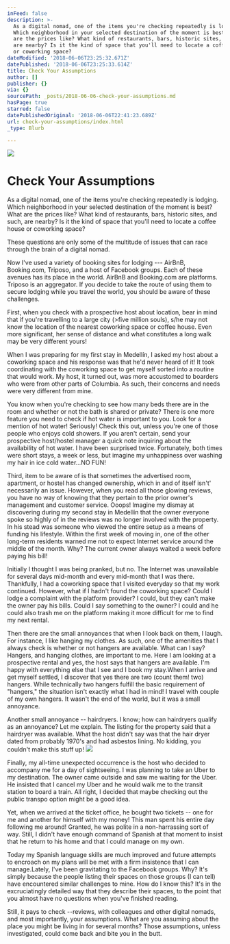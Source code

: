 ```yaml
---
inFeed: false
description: >-
  As a digital nomad, one of the items you're checking repeatedly is lodging.
  Which neighborhood in your selected destination of the moment is best? What
  are the prices like? What kind of restaurants, bars, historic sites, and such,
  are nearby? Is it the kind of space that you'll need to locate a coffee house
  or coworking space?
dateModified: '2018-06-06T23:25:32.671Z'
datePublished: '2018-06-06T23:25:33.614Z'
title: Check Your Assumptions
author: []
publisher: {}
via: {}
sourcePath: _posts/2018-06-06-check-your-assumptions.md
hasPage: true
starred: false
datePublishedOriginal: '2018-06-06T22:41:23.689Z'
url: check-your-assumptions/index.html
_type: Blurb

---
```

![](https://the-grid-user-content.s3-us-west-2.amazonaws.com/2e53e6ff-4841-4a49-915d-c5c2799a4121.jpg)

# Check Your Assumptions

As a digital nomad, one of the items you're checking repeatedly is lodging. Which neighborhood in your selected destination of the moment is best? What are the prices like? What kind of restaurants, bars, historic sites, and such, are nearby? Is it the kind of space that you'll need to locate a coffee house or coworking space?

These questions are only some of the multitude of issues that can race through the brain of a digital nomad.

Now I've used a variety of booking sites for lodging --- AirBnB, Booking.com, Triposo, and a host of Facebook groups. Each of these avenues has its place in the world. AirBnB and Booking.com are platforms. Triposo is an aggregator. If you decide to take the route of using them to secure lodging while you travel the world, you should be aware of these challenges.

First, when you check with a prospective host about location, bear in mind that if you're travelling to a large city (\>five million souls), s/he may not know the location of the nearest coworking space or coffee house. Even more significant, her sense of distance and what constitutes a long walk may be very different yours! 

When I was preparing for my first stay in Medellín, I asked my host about a coworking space and his response was that he'd never heard of it! It took coordinating with the coworking space to get myself sorted into a routine that would work. My host, it turned out, was more accustomed to boarders who were from other parts of Columbia. As such, their concerns and needs were very different from mine.

You know when you're checking to see how many beds there are in the room and whether or not the bath is shared or private? There is one more feature you need to check if hot water is important to you. Look for a mention of hot water! Seriously! Check this out, unless you're one of those people who enjoys cold showers. If you aren't certain, send your prospective host/hostel manager a quick note inquiring about the availability of hot water. I have been surprised twice. Fortunately, both times were short stays, a week or less, but imagine my unhappiness over washing my hair in ice cold water...NO FUN!

Third, item to be aware of is that sometimes the advertised room, apartment, or hostel has changed ownership, which in and of itself isn't' necessarily an issue. However, when you read all those glowing reviews, you have no way of knowing that they pertain to the prior owner's management and customer service. Ooops! Imagine my dismay at discovering during my second stay in Medellín that the owner everyone spoke so highly of in the reviews was no longer involved with the property. In his stead was someone who viewed the entire setup as a means of funding his lifestyle. Within the first week of moving in, one of the other long-term residents warned me not to expect Internet service around the middle of the month. Why? The current owner always waited a week before paying his bill! 

Initially I thought I was being pranked, but no. The Internet was unavailable for several days mid-month and every mid-month that I was there. Thankfully, I had a coworking space that I visited everyday so that my work continued. However, what if I hadn't found the coworking space? Could I lodge a complaint with the platform provider? I could, but they can't make the owner pay his bills. Could I say something to the owner? I could and he could also trash me on the platform making it more difficult for me to find my next rental.

Then there are the small annoyances that when I look back on them, I laugh. For instance, I like hanging my clothes. As such, one of the amenities that I always check is whether or not hangers are available. What can I say? Hangers, and hanging clothes, are important to me. Here I am looking at a prospective rental and yes, the host says that hangers are available. I'm happy with everything else that I see and I book my stay.When I arrive and get myself settled, I discover that yes there are two (count them! two) hangers. While technically two hangers fulfill the basic requirement of "hangers," the situation isn't exactly what I had in mind! I travel with couple of my own hangers. It wasn't the end of the world, but it was a small annoyance.

Another small annoyance -- hairdryers. I know; how can hairdryers qualify as an annoyance? Let me explain. The listing for the property said that a hairdryer was available. What the host didn't say was that the hair dryer dated from probably 1970's and had asbestos lining. No kidding, you couldn't make this stuff up!
![](https://the-grid-user-content.s3-us-west-2.amazonaws.com/0c7ccecd-93ca-4783-908a-6d60400b8eae.png)

Finally, my all-time unexpected occurrence is the host who decided to accompany me for a day of sightseeing. I was planning to take an Uber to my destination. The owner came outside and saw me waiting for the Uber. He insisted that I cancel my Uber and he would walk me to the transit station to board a train. All right, I decided that maybe checking out the public transpo option might be a good idea.

Yet, when we arrived at the ticket office, he bought two tickets -- one for me and another for himself with my money! This man spent his entire day following me around! Granted, he was polite in a non-harrassing sort of way. Still, I didn't have enough command of Spanish at that moment to insist that he return to his home and that I could manage on my own. 

Today my Spanish language skills are much improved and future attempts to encroach on my plans will be met with a firm insistence that I can manage.Lately, I've been gravitating to the Facebook groups. Why? It's simply because the people listing their spaces on those groups (I can tell) have encountered similar challenges to mine. How do I know this? It's in the excruciatingly detailed way that they describe their spaces, to the point that you almost have no questions when you've finished reading. 

Still, it pays to check --reviews, with colleagues and other digital nomads, and most importantly, your assumptions. What are you assuming about the place you might be living in for several months? Those assumptions, unless investigated, could come back and bite you in the butt.